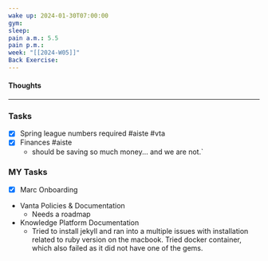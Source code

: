 ```yaml
---
wake up: 2024-01-30T07:00:00
gym: 
sleep: 
pain a.m.: 5.5
pain p.m.: 
week: "[[2024-W05]]"
Back Exercise:
---
```

#### Thoughts




-----
### Tasks 

- [x] Spring league numbers required #aiste #vta 
- [x] Finances #aiste 
	- should be saving so much money... and we are not.`


### MY Tasks 

- [x] Marc Onboarding
- Vanta Policies & Documentation
	-  Needs a roadmap
- Knowledge Platform Documentation
	- Tried to install jekyll and ran into a multiple issues with installation related to ruby version on the macbook. Tried docker container, which also failed as it did not have one of the gems. 
